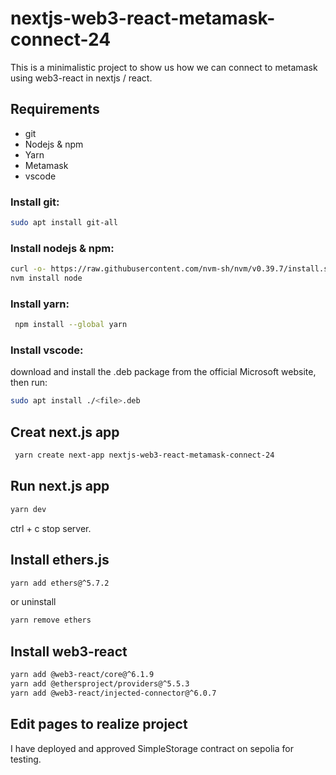 # nextjs-web3-react-metamask-connect-24

This is a minimalistic project to show us how we can connect to metamask using web3-react in nextjs / react.

## Requirements

- git
- Nodejs & npm
- Yarn
- Metamask
- vscode

### Install git:

```bash
sudo apt install git-all
```

### Install nodejs & npm:

```bash
curl -o- https://raw.githubusercontent.com/nvm-sh/nvm/v0.39.7/install.sh | bash
nvm install node
```

### Install yarn:

```bash
 npm install --global yarn
```

### Install vscode:

download and install the .deb package from the official Microsoft website, then run:

```bash
sudo apt install ./<file>.deb
```

## Creat next.js app

```bash
 yarn create next-app nextjs-web3-react-metamask-connect-24
```

## Run next.js app

```bash
yarn dev
```

ctrl + c stop server.

## Install ethers.js

```bash
yarn add ethers@^5.7.2
```

or uninstall

```bash
yarn remove ethers
```

## Install web3-react

```bash
yarn add @web3-react/core@^6.1.9
yarn add @ethersproject/providers@^5.5.3
yarn add @web3-react/injected-connector@^6.0.7
```

## Edit pages to realize project

I have deployed and approved SimpleStorage contract on sepolia for testing.
